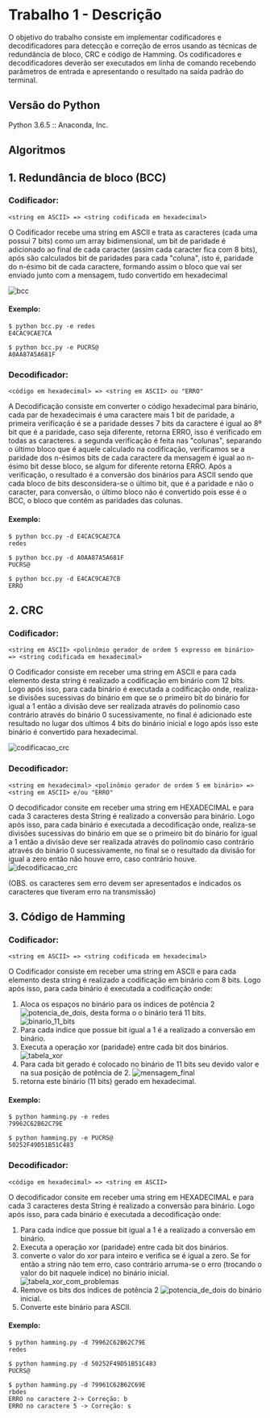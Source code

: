 # Trabalho 1 - Descrição
O objetivo do trabalho consiste em implementar codificadores e decodificadores para detecção e correção de erros usando as técnicas de redundância de bloco, CRC e código de Hamming. Os codificadores e decodificadores deverão ser executados em linha de comando recebendo parâmetros de entrada e apresentando o resultado na saída padrão do terminal.
## Versão do Python
Python 3.6.5 :: Anaconda, Inc.

## Algoritmos

## 1. Redundância de bloco (BCC)
  ### Codificador: 
    <string em ASCII> => <string codificada em hexadecimal>  
  O Codificador recebe uma string em ASCII e trata as caracteres (cada uma possui 7 bits) como um array bidimensional, um bit de paridade é adicionado ao final de cada caracter (assim cada caracter fica com 8 bits), após são calculados bit de paridades para cada "coluna", isto é, paridade do n-ésimo bit de cada caractere, formando assim o bloco que vai ser enviado junto com a mensagem, tudo convertido em hexadecimal
  
  ![bcc](https://user-images.githubusercontent.com/28678662/57196724-e5bf9a80-6f35-11e9-923d-0a9483dad5dc.png)

  #### Exemplo:
  ```
  $ python bcc.py -e redes
  E4CAC9CAE7CA
  ```
  ```
  $ python bcc.py -e PUCRS@
  A0AA87A5A681F
  ```
  ### Decodificador: 
    <código em hexadecimal> => <string em ASCII> ou "ERRO"
  A Decodificação consiste em converter o código hexadecimal para binário, cada par de hexadecimais é uma caractere mais 1 bit de paridade, a primeira verificação é se a paridade desses 7 bits da caractere é igual ao 8º bit que é a paridade, caso seja diferente, retorna ERRO, isso é verificado em todas as caracteres. a segunda verificação é feita nas "colunas", separando o último bloco que é aquele calculado na codificação, verificamos se a paridade dos n-ésimos bits de cada caractere da mensagem é igual ao n-ésimo bit desse bloco, se algum for diferente retorna ERRO.
  Após a verificação, o resultado é a conversão dos binários para ASCII sendo que cada bloco de bits desconsidera-se o último bit, que é a paridade e não o caracter, para conversão, o último bloco não é convertido pois esse é o BCC, o bloco que contém as paridades das colunas.
  
  #### Exemplo:
  ```
  $ python bcc.py -d E4CAC9CAE7CA
  redes
  ```
  ```
  $ python bcc.py -d A0AA87A5A681F
  PUCRS@
  ```
  ```
  $ python bcc.py -d E4CAC9CAE7CB
  ERRO
  ```
## 2. CRC

  ### Codificador: 
    <string em ASCII> <polinômio gerador de ordem 5 expresso em binário> => <string codificada em hexadecimal>
  O Codificador consiste em receber uma string em ASCII e para cada elemento desta string é realizado a codificação em binário com 12 bits. Logo após isso, para cada binário é executada a codificação onde, realiza-se divisões sucessivas do binário em que se o primeiro bit do binário for igual a 1  então a divisão deve ser realizada através do polinomio caso contrário através do binário 0 sucessivamente, no final é adicionado este resultado no lugar dos ultimos 4 bits do binário inicial e logo após isso este binário é convertido para hexadecimal.
  
  ![codificacao_crc](https://user-images.githubusercontent.com/21231029/57184960-fb7f8200-6e99-11e9-9ff4-2f8f7ecb3ee2.png)
  
  ### Decodificador: 
    <string em hexadecimal> <polinômio gerador de ordem 5 em binário> => <string em ASCII> e/ou "ERRO"
  O decodificador consite em receber uma string em HEXADECIMAL e para cada 3 caracteres desta String é realizado a conversão para binário. Logo após isso, para cada binário é executada a decodificação onde, realiza-se divisões sucessivas do binário em que se o primeiro bit do binário for igual a 1  então a divisão deve ser realizada através do polinomio caso contrário através do binário 0 sucessivamente, no final se o resultado da divisão for igual a zero então não houve erro, caso contrário houve.
  ![decodificacao_crc](https://user-images.githubusercontent.com/21231029/57185105-d12ec400-6e9b-11e9-9943-002b07062d98.png)

  (OBS. os caracteres sem erro devem ser apresentados e indicados os caracteres que tiveram erro na transmissão)

## 3. Código de Hamming
 
  ### Codificador: 
    <string em ASCII> => <string codificada em hexadecimal>
O Codificador consiste em receber uma string em ASCII e para cada elemento desta string é realizado a codificação em binário com 8 bits. Logo após isso, para cada binário é executada a codificação onde: 
1. Aloca os espaços no binário para os indices de potência 2 ![potencia_de_dois](https://latex.codecogs.com/gif.latex?(2^{0},&space;2^{1},&space;2^{2}...2^{n})), desta forma o o binário terá 11 bits.
![binario_11_bits](https://user-images.githubusercontent.com/21231029/57020440-a3c5ea00-6bff-11e9-80f1-ced109437164.png)
2. Para cada indice que possue bit igual a 1 é a realizado a conversão em binário.
3. Executa a operação xor (paridade) entre cada bit dos binários.<br>
![tabela_xor](https://user-images.githubusercontent.com/21231029/57020462-afb1ac00-6bff-11e9-89e5-fd8dbecbd419.png)
4. Para cada bit gerado é colocado no binário de 11 bits seu devido valor e na sua posição de potência de 2.
![mensagem_final](https://user-images.githubusercontent.com/21231029/57020464-b3453300-6bff-11e9-96dd-dd829f4a57ee.png)
5. retorna este binário (11 bits) gerado em hexadecimal.
  #### Exemplo:
  ```
  $ python hamming.py -e redes
  79962C62B62C79E 
  ```
   ```
  $ python hamming.py -e PUCRS@
  50252F49D51B51C483  
  ```
  ### Decodificador: 
    <código em hexadecimal> => <string em ASCII> 
  O decodificador consite em receber uma string em HEXADECIMAL e para cada 3 caracteres desta String é realizado a conversão para binário. Logo após isso, para cada binário é executada a decodificação onde:
  1. Para cada indice que possue bit igual a 1 é a realizado a conversão em binário.
  2. Executa a operação xor (paridade) entre cada bit dos binários.
  3. converte o valor do xor para inteiro e verifica se é igual a zero. Se for então a string não tem erro, caso contrário arruma-se o erro (trocando o valor do bit naquele indice) no binário inicial.
  ![tabela_xor_com_problemas](https://user-images.githubusercontent.com/21231029/57110310-80d62b80-6d0e-11e9-9dc9-951f623473b5.png)
  4. Remove os bits dos indices de potência 2 ![potencia_de_dois](https://latex.codecogs.com/gif.latex?(2^{0},&space;2^{1},&space;2^{2}...2^{n})) do binário inicial.
  5. Converte este binário para ASCII.
  #### Exemplo:
  ```
  $ python hamming.py -d 79962C62B62C79E
  redes
  ```
  ```
  $ python hamming.py -d 50252F49D51B51C483
  PUCRS@
  ```
  ```
  $ python hamming.py -d 79961C62B62C69E
  rbdes
  ERRO no caractere 2-> Correção: b
  ERRO no caractere 5 -> Correção: s
  ```

